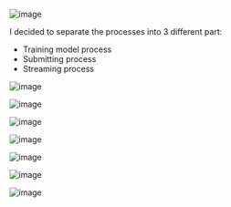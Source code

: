 ![image](https://github.com/user-attachments/assets/e22f5557-3d3e-4d75-93f8-0b9289069a76)

I decided to separate the processes into 3 different part:
  - Training model process
  - Submitting process
  - Streaming process

![image](https://github.com/user-attachments/assets/2c5b343d-4450-4129-a9dc-940b9463716d)

![image](https://github.com/user-attachments/assets/a7a1aae4-1b6f-4f0c-9c09-892230f6e061)

![image](https://github.com/user-attachments/assets/6c746cfc-c221-43bb-a6f7-2e9711db4543)

![image](https://github.com/user-attachments/assets/9ffdbb4e-6fb1-4ca6-966f-372d003545a6)

![image](https://github.com/user-attachments/assets/fe857c69-3663-4ea4-a519-0e4892f84926)

![image](https://github.com/user-attachments/assets/fe41035a-905e-4425-9040-0d5721a61e83)

![image](https://github.com/user-attachments/assets/3a2dc7bd-3586-49cc-894f-144d1e7a7c79)



